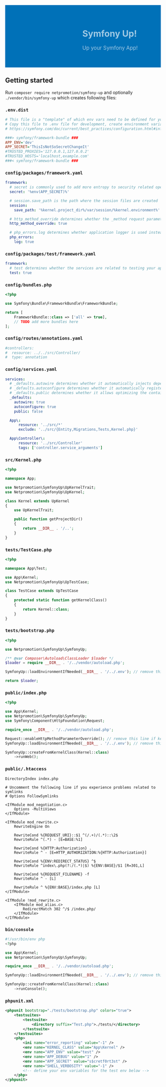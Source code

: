<div style="background: #0071B8 url('README.header.png') repeat-x 0 0; padding: 0; margin: 0"><div style="background: transparent url('README.logo.png') no-repeat 0 0; height: 201px; padding-left: 250px; color: #A0CAE4; display: table-cell; vertical-align: middle;">
<h1 style="border-width: 0 0 0 0">Symfony Up!</h1>
<p style="font-size: larger;">Up your Symfony App!</p>
</div></div>


## Getting started

Run `composer require netpromotion/symfony-up` and optionally `./vendor/bin/symfony-up` which creates following files:

### `.env.dist`

```ini
# This file is a "template" of which env vars need to be defined for your application
# Copy this file to .env file for development, create environment variables when deploying to production
# https://symfony.com/doc/current/best_practices/configuration.html#infrastructure-related-configuration

###> symfony/framework-bundle ###
APP_ENV='dev'
APP_SECRET='ThisIsNotSoSecretChangeIt'
#TRUSTED_PROXIES='127.0.0.1,127.0.0.2'
#TRUSTED_HOSTS='localhost,example.com'
###< symfony/framework-bundle ###
```

### `config/packages/framework.yaml`

```yaml
framework:
  # secret is commonly used to add more entropy to security related operations
  secret: '%env(APP_SECRET)%'

  # session.save_path is the path where the session files are created
  session:
    save_path: '%kernel.project_dir%/var/session/%kernel.environment%'

  # http_method_override determines whether the _method request parameter is used as the intended HTTP method on POST requests
  http_method_override: true

  # php_errors.log determines whether application logger is used instead of the PHP logger for logging PHP errors
  php_errors:
    log: true
```

### `config/packages/test/framework.yaml`

```yaml
framework:
  # test determines whether the services are related to testing your application
  test: true
```

### `config/bundles.php`

```php
<?php

use Symfony\Bundle\FrameworkBundle\FrameworkBundle;

return [
    FrameworkBundle::class => ['all' => true],
    // TODO add more bundles here
];
```

### `config/routes/annotations.yaml`

```yaml
#controllers:
#  resource: ../../src/Controller/
#  type: annotation
```

### `config/services.yaml`

```yaml
services:
  # _defaults.autowire determines whether it automatically injects dependencies in your services
  # _defaults.autoconfigure determines whether it automatically registers your services as commands, event subscribers, etc.
  # _defaults.public determines whether it allows optimizing the container by removing unused services
  _defaults:
    autowire: true
    autoconfigure: true
    public: false

  App\:
      resource: '../src/*'
      exclude: '../src/{Entity,Migrations,Tests,Kernel.php}'

  App\Controller\:
      resource: '../src/Controller'
      tags: ['controller.service_arguments']
```

### `src/Kernel.php`

```php
<?php

namespace App;

use Netpromotion\SymfonyUp\UpKernelTrait;
use Netpromotion\SymfonyUp\UpKernel;

class Kernel extends UpKernel
{
    use UpKernelTrait;

    public function getProjectDir()
    {
        return __DIR__ . '/..';
    }
}
```

### `tests/TestCase.php`

```php
<?php

namespace App\Test;

use App\Kernel;
use Netpromotion\SymfonyUp\UpTestCase;

class TestCase extends UpTestCase
{
    protected static function getKernelClass()
    {
        return Kernel::class;
    }
}
```

### `tests/bootstrap.php`

```php
<?php

use Netpromotion\SymfonyUp\SymfonyUp;

/** @var Composer\Autoload\ClassLoader $loader */
$loader = require __DIR__ . '/../vendor/autoload.php';

SymfonyUp::loadEnvironmentIfNeeded(__DIR__ . '/../.env'); // remove this line if you are using parameters instead of dotenv

return $loader;
```

### `public/index.php`

```php
<?php

use App\Kernel;
use Netpromotion\SymfonyUp\SymfonyUp;
use Symfony\Component\HttpFoundation\Request;

require_once __DIR__ . '/../vendor/autoload.php';

Request::enableHttpMethodParameterOverride(); // remove this line if kernel.http_method_override = false
SymfonyUp::loadEnvironmentIfNeeded(__DIR__ . '/../.env'); // remove this line if you are using parameters instead of dotenv

SymfonyUp::createFromKernelClass(Kernel::class)
    ->runWeb();
```

### `public/.htaccess`

```apacheconfig
DirectoryIndex index.php

# Uncomment the following line if you experience problems related to symlinks
# Options FollowSymlinks

<IfModule mod_negotiation.c>
    Options -MultiViews
</IfModule>

<IfModule mod_rewrite.c>
    RewriteEngine On

    RewriteCond %{REQUEST_URI}::$1 ^(/.+)/(.*)::\2$
    RewriteRule ^(.*) - [E=BASE:%1]

    RewriteCond %{HTTP:Authorization} .
    RewriteRule ^ - [E=HTTP_AUTHORIZATION:%{HTTP:Authorization}]

    RewriteCond %{ENV:REDIRECT_STATUS} ^$
    RewriteRule ^index\.php(?:/(.*)|$) %{ENV:BASE}/$1 [R=301,L]

    RewriteCond %{REQUEST_FILENAME} -f
    RewriteRule ^ - [L]

    RewriteRule ^ %{ENV:BASE}/index.php [L]
</IfModule>

<IfModule !mod_rewrite.c>
    <IfModule mod_alias.c>
        RedirectMatch 302 ^/$ /index.php/
    </IfModule>
</IfModule>
```

### `bin/console`

```php
#!/usr/bin/env php
<?php

use App\Kernel;
use Netpromotion\SymfonyUp\SymfonyUp;

require_once __DIR__ . '/../vendor/autoload.php';

SymfonyUp::loadEnvironmentIfNeeded(__DIR__ . '/../.env'); // remove this line if you are using parameters instead of dotenv

SymfonyUp::createFromKernelClass(Kernel::class)
    ->runConsole();
```

### `phpunit.xml`

```xml
<phpunit bootstrap="./tests/bootstrap.php" colors="true">
    <testsuites>
        <testsuite>
            <directory suffix="Test.php">./tests/</directory>
        </testsuite>
    </testsuites>
    <php>
        <ini name="error_reporting" value="-1" />
        <env name="KERNEL_CLASS" value="App\Kernel" />
        <env name="APP_ENV" value="test" />
        <env name="APP_DEBUG" value="1" />
        <env name="APP_SECRET" value="s$cretf0rt3st" />
        <env name="SHELL_VERBOSITY" value="-1" />
        <!-- define your env variables for the test env below -->
    </php>
</phpunit>
```
